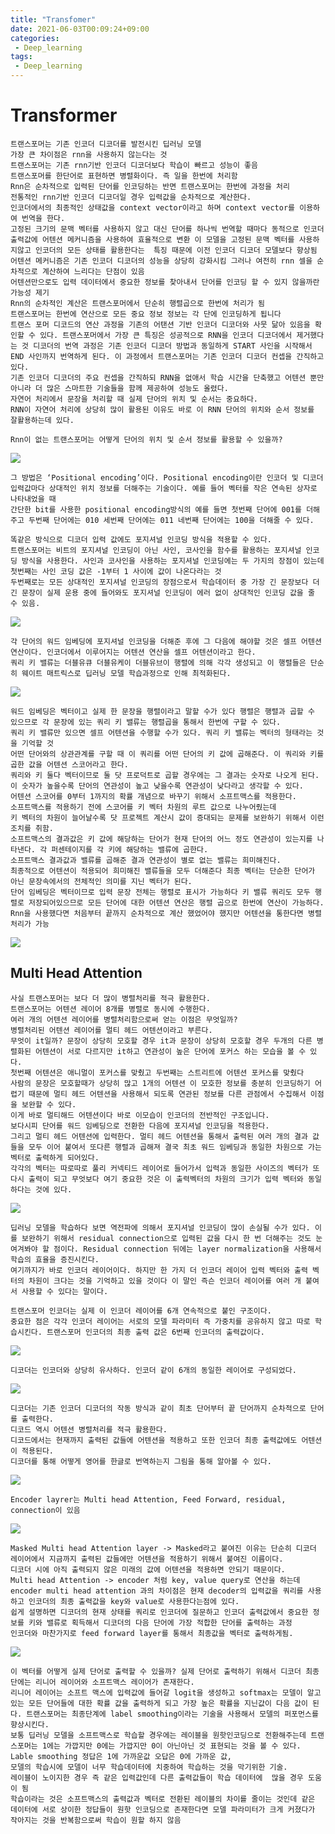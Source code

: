 ```yaml
---
title: "Transfomer"
date: 2021-06-03T00:09:24+09:00
categories:
 - Deep_learning
tags:
 - Deep_learning
---
```

# Transformer

    트랜스포머는 기존 인코더 디코더를 발전시킨 딥러닝 모델
    가장 큰 차이점은 rnn을 사용하지 않는다는 것
    트랜스포머는 기존 rnn기반 인코더 디코더보다 학습이 빠르고 성능이 좋음
    트랜스포머를 한단어로 표현하면 병렬화이다. 즉 일을 한번에 처리함
    Rnn은 순차적으로 입력된 단어를 인코딩하는 반면 트랜스포머는 한번에 과정을 처리
    전통적인 rnn기반 인코더 디코더일 경우 입력값을 순차적으로 계산한다.
    인코더에서의 최종적인 상태값을 context vector이라고 하며 context vector를 이용하여 번역을 한다.
    고정된 크기의 문맥 벡터를 사용하지 않고 대신 단어를 하나씩 번역할 때마다 동적으로 인코더 출력값에 어텐션 메커니즘을 사용하여 효율적으로 변환 이 모델을 고정된 문맥 벡터를 사용하지않고 인코더의 모든 상태를 활용한다는  특징 때문에 이전 인코더 디코더 모델보다 향상됨 어텐션 메커니즘은 기존 인코더 디코더의 성능을 상당히 강화시킴 그러나 여전히 rnn 셀을 순차적으로 계산하여 느리다는 단점이 있음
    어텐션만으로도 입력 데이터에서 중요한 정보를 찾아내서 단어를 인코딩 할 수 있지 않을까란 가능성 제기
    Rnn의 순차적인 계산은 트랜스포머에서 단순히 행렬곱으로 한번에 처리가 됨
    트랜스포머는 한번에 연산으로 모든 중요 정보 정보는 각 단에 인코딩하게 됩니다
    트랜스 포머 디코드의 연산 과정을 기존의 어탠션 기반 인코더 디코더와 사뭇 닮아 있음을 확인할 수 있다. 트랜스포머에서 가장 큰 특징은 성공적으로 RNN을 인코더 디코더에서 제거했다는 것 디코더의 번역 과정은 기존 인코더 디코더 방법과 동일하게 START 사인을 시작해서 END 사인까지 번역하게 된다. 이 과정에서 트랜스포머는 기존 인코더 디코더 컨셉을 간직하고 있다.
    기존 인코더 디코더의 주요 컨셉을 간직하되 RNN을 없애서 학습 시간을 단축했고 어텐션 뿐만 아니라 더 많은 스마트한 기술들을 함께 제공하여 성능도 올렸다.
    자연어 처리에서 문장을 처리할 때 실제 단어의 위치 및 순서는 중요하다.
    RNN이 자연어 처리에 상당히 많이 활용된 이유도 바로 이 RNN 단어의 위치와 순서 정보를 잘활용하는데 있다.
    
    Rnn이 없는 트랜스포머는 어떻게 단어의 위치 및 순서 정보를 활용할 수 있을까?

![](/image/trans1.PNG)

    그 방법은 ‘Positional encoding’이다. Positional encoding이란 인코더 및 디코더 입력값마다 상대적인 위치 정보를 더해주는 기술이다. 예를 들어 벡터를 작은 연속된 상자로 나타내었을 때
    간단한 bit를 사용한 positional encoding방식의 예를 들면 첫번째 단어에 001를 더해주고 두번째 단어에는 010 세번째 단어에는 011 네번째 단어에는 100을 더해줄 수 있다.
    
    똑같은 방식으로 디코더 입력 값에도 포지셔널 인코딩 방식을 적용할 수 있다.
    트랜스포머는 비트의 포지셔널 인코딩이 아닌 사인, 코사인을 함수를 활용하는 포지셔널 인코딩 방식을 사용한다. 사인과 코사인을 사용하는 포지셔널 인코딩에는 두 가지의 장점이 있는데
    첫번째는 사인 코딩 값은 -1부터 1 사이에 값이 나온다라는 것
    두번째로는 모든 상대적인 포지셔널 인코딩의 장점으로서 학습데이터 중 가장 긴 문장보다 더 긴 문장이 실제 운용 중에 들어와도 포지셔널 인코딩이 에러 없이 상대적인 인코딩 값을 줄 수 있음.

![](/image/trans2.PNG)

    각 단어의 워드 임베딩에 포지셔널 인코딩을 더해준 후에 그 다음에 해야할 것은 셀프 어텐션 연산이다. 인코더에서 이루어지는 어텐션 연산을 셀프 어텐션이라고 한다.
    쿼리 키 밸류는 더블유큐 더블유케이 더블유브이 행렬에 의해 각각 생성되고 이 행렬들은 단순히 웨이트 매트릭스로 딥러닝 모델 학습과정으로 인해 최적화된다.

![](/image/trans3.PNG)

    워드 임베딩은 벡터이고 실제 한 문장을 행렬이라고 말할 수가 있다 행렬은 행렬과 곱할 수 있으므로 각 문장에 있는 쿼리 키 밸류는 행렬곱을 통해서 한번에 구할 수 있다.
    쿼리 키 밸류만 있으면 셀프 어텐션을 수행할 수가 있다. 쿼리 키 밸류는 벡터의 형태라는 것을 기억할 것
    어떤 단어와의 상관관계를 구할 때 이 쿼리를 어떤 단어의 키 값에 곱해준다. 이 쿼리와 키를 곱한 값을 어텐션 스코어라고 한다.
    쿼리와 키 둘다 벡터이므로 둘 닷 프로덕트로 곱할 경우에는 그 결과는 숫자로 나오게 된다. 이 숫자가 높을수록 단어의 연관성이 높고 낮을수록 연관성이 낮다라고 생각할 수 있다.
    어텐션 스코어를 0부터 1까지의 확률 개념으로 바꾸기 위해서 소프트맥스를 적용한다.
    소프트맥스를 적용하기 전에 스코어를 키 벡터 차원의 루트 값으로 나누어줬는데
    키 벡터의 차원이 늘어날수록 닷 프로젝트 계산시 값이 증대되는 문제를 보완하기 위해서 이런 조치를 취함.
    소프트맥스의 결과값은 키 값에 해당하는 단어가 현재 단어의 어느 정도 연관성이 있는지를 나타낸다. 각 퍼센테이지를 각 키에 해당하는 밸류에 곱한다.
    소프트맥스 결과값과 밸류를 곱해준 결과 연관성이 별로 없는 밸류는 희미해진다.
    최종적으로 어텐션이 적용되어 희미해진 밸류들을 모두 더해준다 최종 벡터는 단순한 단어가 아닌 문장속에서의 전체적인 의미를 지닌 벡터가 된다.
    단어 임베딩은 벡터이므로 입력 문장 전체는 행렬로 표시가 가능하다 키 밸류 쿼리도 모두 행렬로 저장되어있으므로 모든 단어에 대한 어텐션 연산은 행렬 곱으로 한번에 연산이 가능하다.
    Rnn을 사용했다면 처음부터 끝까지 순차적으로 계산 했었어야 했지만 어텐션을 통한다면 병렬처리가 가능

![](/image/trans4.PNG)

## Multi Head Attention

    사실 트랜스포머는 보다 더 많이 병렬처리를 적극 활용한다.
    트랜스포머는 어텐션 레이어 8개를 병렬로 동시에 수행한다.
    여러 개의 어텐션 레이어를 병렬처리함으로써 얻는 이점은 무엇일까?
    병렬처리된 어텐션 레이어를 멀티 헤드 어텐션이라고 부른다.
    무엇이 it일까? 문장이 상당히 모호할 경우 it과 문장이 상당히 모호할 경우 두개의 다른 병렬화된 어텐션이 서로 다르지만 it하고 연관성이 높은 단어에 포커스 하는 모습을 볼 수 있다.
    첫번째 어텐션은 애니멀이 포커스를 맞췄고 두번째는 스트리트에 어텐션 포커스를 맞췄다
    사람의 문장은 모호할때가 상당히 많고 1개의 어텐션 이 모호한 정보를 충분히 인코딩하기 어렵기 때문에 멀티 헤드 어텐션을 사용해서 되도록 연관된 정보를 다른 관점에서 수집해서 이점을 보완할 수 있다.
    이게 바로 멀티해드 어텐션이다 바로 이모습이 인코더의 전반적인 구조입니다.
    보다시피 단어를 워드 임베딩으로 전환한 다음에 포지셔널 인코딩을 적용한다.
    그리고 멀티 헤드 어텐션에 입력한다. 멀티 헤드 어텐션을 통해서 출력된 여러 개의 결과 값들을 모두 이어 붙여서 또다른 행렬과 곱해져 결국 최초 워드 임베딩과 동일한 차원으로 가는 벡터로 출력하게 되어있다.
    각각의 벡터는 따로따로 풀리 커넥티드 레이어로 들어가서 입력과 동일한 사이즈의 벡터가 또다시 출력이 되고 무엇보다 여기 중요한 것은 이 출력벡터의 차원의 크기가 입력 벡터와 동일하다는 것에 있다. 


![](/image/trans5.PNG)

    딥러닝 모델을 학습하다 보면 역전파에 의해서 포지셔널 인코딩이 많이 손실될 수가 있다. 이를 보완하기 위해서 residual connection으로 입력된 값을 다시 한 번 더해주는 것도 눈 여겨봐야 할 점이다. Residual connection 뒤에는 layer normalization을 사용해서 학습의 효율을 증진시킨다.
    여기까지가 바로 인코더 레이어이다. 하지만 한 가지 더 인코더 레이어 입력 벡터와 출력 벡터의 차원이 크다는 것을 기억하고 있을 것이다 이 말인 즉슨 인코더 레이어를 여러 개 붙여서 사용할 수 있다는 말이다.
    
    트랜스포머 인코더는 실제 이 인코더 레이어를 6개 연속적으로 붙인 구조이다.
    중요한 점은 각각 인코더 레이어는 서로의 모델 파라미터 즉 가중치를 공유하지 않고 따로 학습시킨다. 트랜스포머 인코더의 최종 출력 값은 6번째 인코더의 출력값이다.

![](/image/trans6.PNG)

    디코더는 인코더와 상당히 유사하다. 인코더 같이 6개의 동일한 레이어로 구성되었다.

![](/image/trans7.PNG)

    디코더는 기존 인코더 디코더의 작동 방식과 같이 최초 단어부터 끝 단어까지 순차적으로 단어를 출력한다.
    디코드 역시 어텐션 병렬처리를 적극 활용한다.
    디코드에서는 현재까지 출력된 값들에 어텐션을 적용하고 또한 인코더 최종 출력값에도 어텐션이 적용된다.
    디코더를 통해 어떻게 영어를 한글로 번역하는지 그림을 통해 알아볼 수 있다.

![](/image/trans8.PNG)

    Encoder layrer는 Multi head Attention, Feed Forward, residual, connection이 있음

![](/image/trans9.PNG)

    Masked Multi head Attention layer -> Masked라고 붙여진 이유는 단순히 디코더 레이어에서 지금까지 출력된 값들에만 어텐션을 적용하기 위해서 붙여진 이름이다.
    디코더 시에 아직 출력되지 않은 미래의 값에 어텐션을 적용하면 안되기 때문이다.
    Multi head Attention -> encoder 처럼 key, value query로 연산을 하는데 encoder multi head attention 과의 차이점은 현재 decoder의 입력값을 쿼리를 사용하고 인코더의 최종 출력값을 key와 value로 사용한다는점에 있다.
    쉽게 설명하면 디코더의 현재 상태를 쿼리로 인코더에 질문하고 인코더 출력값에서 중요한 정보를 키와 밸류로 획득해서 디코더의 다음 단어에 가장 적합한 단어를 출력하는 과정
    인코더와 마찬가지로 feed forward layer를 통해서 최종값을 벡터로 출력하게됨.

![](/image/trans10.PNG)

    이 벡터를 어떻게 실제 단어로 출력할 수 있을까? 실제 단어로 출력하기 위해서 디코더 최종단에는 리니어 레이어와 소프트맥스 레이어가 존재한다.
    리니어 레이어는 소프트 맥스에 입력값에 들어갈 logit을 생성하고 softmax는 모델이 알고있는 모든 단어들에 대한 확률 값을 출력하게 되고 가장 높은 확률을 지닌값이 다음 값이 된다. 트랜스포머는 최종단계에 label smoothing이라는 기술을 사용해서 모델의 퍼포먼스를 향상시킨다.
    보통 딥러닝 모델을 소프트맥스로 학습할 경우에는 레이블을 원핫인코딩으로 전환해주는데 트랜스포머는 1에는 가깝지만 0에는 가깝지만 0이 아닌아닌 것 표현되는 것을 볼 수 있다. Lable smoothing 정답은 1에 가까운값 오답은 0에 가까운 값,
    모델의 학습시에 모델이 너무 학습데이터에 치중하여 학습하는 것을 막기위한 기술.
    레이블이 노이지한 경우 즉 같은 입력값인데 다른 출력값들이 학습 데이터에  많을 경우 도움이 됨
    학습이라는 것은 소프트맥스의 출력값과 벡터로 전환된 레이블의 차이를 줄이는 것인데 같은 데이터에 서로 상이한 정답들이 원핫 인코딩으로 존재한다면 모델 파라미터가 크게 커졌다가 작아지는 것을 반복함으로써 학습이 원할 하지 않음


